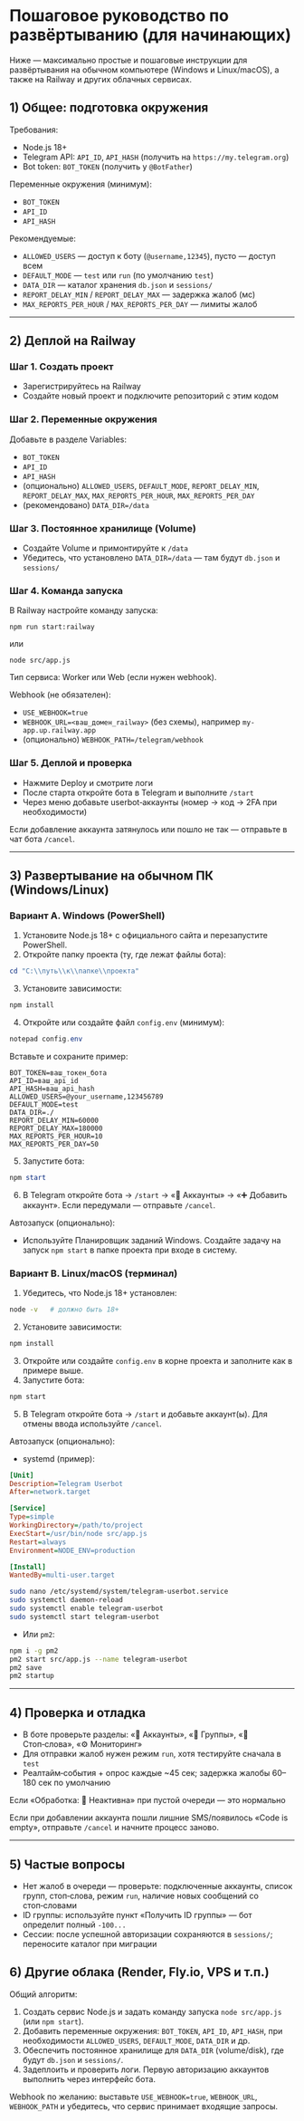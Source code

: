 # Пошаговое руководство по развёртыванию (для начинающих)

Ниже — максимально простые и пошаговые инструкции для развёртывания на обычном компьютере (Windows и Linux/macOS), а также на Railway и других облачных сервисах.

## 1) Общее: подготовка окружения

Требования:

- Node.js 18+
- Telegram API: `API_ID`, `API_HASH` (получить на `https://my.telegram.org`)
- Bot token: `BOT_TOKEN` (получить у `@BotFather`)

Переменные окружения (минимум):

- `BOT_TOKEN`
- `API_ID`
- `API_HASH`

Рекомендуемые:

- `ALLOWED_USERS` — доступ к боту (`@username,12345`), пусто — доступ всем
- `DEFAULT_MODE` — `test` или `run` (по умолчанию `test`)
- `DATA_DIR` — каталог хранения `db.json` и `sessions/`
- `REPORT_DELAY_MIN` / `REPORT_DELAY_MAX` — задержка жалоб (мс)
- `MAX_REPORTS_PER_HOUR` / `MAX_REPORTS_PER_DAY` — лимиты жалоб

---

## 2) Деплой на Railway

### Шаг 1. Создать проект

- Зарегистрируйтесь на Railway
- Создайте новый проект и подключите репозиторий с этим кодом

### Шаг 2. Переменные окружения

Добавьте в разделе Variables:

- `BOT_TOKEN`
- `API_ID`
- `API_HASH`
- (опционально) `ALLOWED_USERS`, `DEFAULT_MODE`, `REPORT_DELAY_MIN`, `REPORT_DELAY_MAX`, `MAX_REPORTS_PER_HOUR`, `MAX_REPORTS_PER_DAY`
- (рекомендовано) `DATA_DIR=/data`

### Шаг 3. Постоянное хранилище (Volume)

- Создайте Volume и примонтируйте к `/data`
- Убедитесь, что установлено `DATA_DIR=/data` — там будут `db.json` и `sessions/`

### Шаг 4. Команда запуска

В Railway настройте команду запуска:

```
npm run start:railway
```

или

```
node src/app.js
```

Тип сервиса: Worker или Web (если нужен webhook).

Webhook (не обязателен):

- `USE_WEBHOOK=true`
- `WEBHOOK_URL=<ваш_домен_railway>` (без схемы), например `my-app.up.railway.app`
- (опционально) `WEBHOOK_PATH=/telegram/webhook`

### Шаг 5. Деплой и проверка

- Нажмите Deploy и смотрите логи
- После старта откройте бота в Telegram и выполните `/start`
- Через меню добавьте userbot‑аккаунты (номер → код → 2FA при необходимости)

Если добавление аккаунта затянулось или пошло не так — отправьте в чат бота `/cancel`.

---

## 3) Развертывание на обычном ПК (Windows/Linux)

### Вариант A. Windows (PowerShell)

1. Установите Node.js 18+ с официального сайта и перезапустите PowerShell.
2. Откройте папку проекта (ту, где лежат файлы бота):
```powershell
cd "C:\\путь\\к\\папке\\проекта"
```
3. Установите зависимости:
```powershell
npm install
```
4. Откройте или создайте файл `config.env` (минимум):
```powershell
notepad config.env
```
Вставьте и сохраните пример:
```env
BOT_TOKEN=ваш_токен_бота
API_ID=ваш_api_id
API_HASH=ваш_api_hash
ALLOWED_USERS=@your_username,123456789
DEFAULT_MODE=test
DATA_DIR=./
REPORT_DELAY_MIN=60000
REPORT_DELAY_MAX=180000
MAX_REPORTS_PER_HOUR=10
MAX_REPORTS_PER_DAY=50
```
5. Запустите бота:
```powershell
npm start
```
6. В Telegram откройте бота → `/start` → «👥 Аккаунты» → «➕ Добавить аккаунт». Если передумали — отправьте `/cancel`.

Автозапуск (опционально):
- Используйте Планировщик заданий Windows. Создайте задачу на запуск `npm start` в папке проекта при входе в систему.

### Вариант B. Linux/macOS (терминал)

1. Убедитесь, что Node.js 18+ установлен:
```bash
node -v   # должно быть 18+
```
2. Установите зависимости:
```bash
npm install
```
3. Откройте или создайте `config.env` в корне проекта и заполните как в примере выше.
4. Запустите бота:
```bash
npm start
```
5. В Telegram откройте бота → `/start` и добавьте аккаунт(ы). Для отмены ввода используйте `/cancel`.

Автозапуск (опционально):
- systemd (пример):
```ini
[Unit]
Description=Telegram Userbot
After=network.target

[Service]
Type=simple
WorkingDirectory=/path/to/project
ExecStart=/usr/bin/node src/app.js
Restart=always
Environment=NODE_ENV=production

[Install]
WantedBy=multi-user.target
```
```bash
sudo nano /etc/systemd/system/telegram-userbot.service
sudo systemctl daemon-reload
sudo systemctl enable telegram-userbot
sudo systemctl start telegram-userbot
```
- Или `pm2`:
```bash
npm i -g pm2
pm2 start src/app.js --name telegram-userbot
pm2 save
pm2 startup
```

---

## 4) Проверка и отладка

- В боте проверьте разделы: «👥 Аккаунты», «📢 Группы», «🚫 Стоп‑слова», «⚙️ Мониторинг»
- Для отправки жалоб нужен режим `run`, хотя тестируйте сначала в `test`
- Реалтайм‑события + опрос каждые ~45 сек; задержка жалобы 60–180 сек по умолчанию

Если «Обработка: 🔴 Неактивна» при пустой очереди — это нормально

Если при добавлении аккаунта пошли лишние SMS/появилось «Code is empty», отправьте `/cancel` и начните процесс заново.

---

## 5) Частые вопросы

- Нет жалоб в очереди — проверьте: подключенные аккаунты, список групп, стоп‑слова, режим `run`, наличие новых сообщений со стоп‑словами
- ID группы: используйте пункт «Получить ID группы» — бот определит полный `-100...`
- Сессии: после успешной авторизации сохраняются в `sessions/`; переносите каталог при миграции

## 6) Другие облака (Render, Fly.io, VPS и т.п.)

Общий алгоритм:

1. Создать сервис Node.js и задать команду запуска `node src/app.js` (или `npm start`).
2. Добавить переменные окружения: `BOT_TOKEN`, `API_ID`, `API_HASH`, при необходимости `ALLOWED_USERS`, `DEFAULT_MODE`, `DATA_DIR` и др.
3. Обеспечить постоянное хранилище для `DATA_DIR` (volume/disk), где будут `db.json` и `sessions/`.
4. Задеплоить и проверить логи. Первую авторизацию аккаунтов выполнить через интерфейс бота.

Webhook по желанию: выставьте `USE_WEBHOOK=true`, `WEBHOOK_URL`, `WEBHOOK_PATH` и убедитесь, что сервис принимает входящие запросы.


